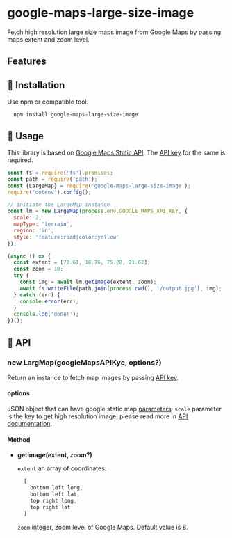# google-maps-large-size-image

Fetch high resolution large size maps image from Google Maps by passing maps extent and zoom level.

## Features

## :hammer: Installation

Use npm or compatible tool.

```shell
  npm install google-maps-large-size-image
```

## :popcorn: Usage

This library is based on [Google Maps Static API](https://developers.google.com/maps/documentation/maps-static/overview). The [API key](https://developers.google.com/maps/documentation/maps-static/get-api-key) for the same is required.

```javascript
const fs = require('fs').promises;
const path = require('path');
const {LargeMap} = require('google-maps-large-size-image');
require('dotenv').config();

// initiate the LargeMap instance
const lm = new LargeMap(process.env.GOOGLE_MAPS_API_KEY, {
  scale: 2,
  mapType: 'terrain',
  region: 'in',
  style: 'feature:road|color:yellow'
});

(async () => {
  const extent = [72.61, 18.76, 75.28, 21.62];
  const zoom = 10;
  try {
    const img = await lm.getImage(extent, zoom);
    await fs.writeFile(path.join(process.cwd(), '/output.jpg'), img);
  } catch (err) {
    console.error(err);
  }
  console.log('done!');
})();

```

## :blue_car: API

### new LargMap(googleMapsAPIKye, options?)

Return an instance to fetch map images by passing [API key](https://developers.google.com/maps/documentation/maps-static/get-api-key).

#### options

JSON object that can have google static map [parameters](https://developers.google.com/maps/documentation/maps-static/start#map-parameters). `scale` parameter is the key to get high resolution image, please read more in [API documentation](https://developers.google.com/maps/documentation/maps-static/start#scale_values).

#### Method

* **getImage(extent, zoom?)**
  
  `extent` an array of coordinates:
  ```javascript
    [
      bottom left long,
      bottom left lat,
      top right long,
      top right lat
    ]
  ```
  `zoom` integer, zoom level of Google Maps. Default value is 8.

